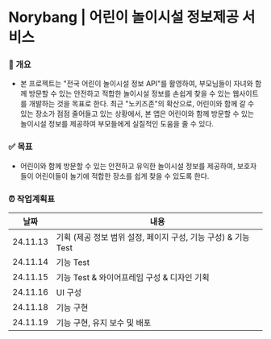 # Norybang | 어린이 놀이시설 정보제공 서비스

### 📝 개요

- 본 프로젝트는 "전국 어린이 놀이시설 정보 API"를 활영하여, 부모님들이 자녀와 함께 방문할 수 있는 안전하고 적합한 놀이시설 정보를 손쉽게 찾을 수 있는 웹사이트를 개발하는 것을 목표로 한다. 최근 "노키즈존"의 확산으로, 어린이와 함께 갈 수 있는 장소가 점점 줄어들고 있는 상황에서, 본 앱은 어린이와 함께 방문할 수 있는 놀이시설 정보를 제공하여 부모들에게 실질적인 도움을 줄 수 있다.

### ✅ 목표

- 어린이와 함께 방문할 수 있는 안전하고 유익한 놀이시설 정보를 제공하여, 보호자들이 어린이들이 놀기에 적합한 장소를 쉽게 찾을 수 있도록 한다.

### ⏰ 작업계획표

| 날짜     | 내용                                                           |
| -------- | -------------------------------------------------------------- |
| 24.11.13 | 기획 (제공 정보 범위 설정, 페이지 구성, 기능 구성) & 기능 Test |
| 24.11.14 | 기능 Test                                                      |
| 24.11.15 | 기능 Test & 와이어프레임 구성 & 디자인 기획                    |
| 24.11.16 | UI 구성                                                        |
| 24.11.18 | 기능 구현                                                      |
| 24.11.19 | 기능 구현, 유지 보수 및 배포                                   |
